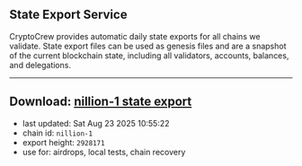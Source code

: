 ## State Export Service
CryptoCrew provides automatic daily state exports for all chains we validate. State export files can be used as genesis files and are a snapshot of the current blockchain state, including all validators, accounts, balances, and delegations.

---
**Download: [nillion-1 state export](https://ccv-s3.nbg1.your-objectstorage.com/SERVICE/nillion/nillion-1_export_2928171.json)**
---

- last updated: Sat Aug 23 2025 10:55:22
- chain id: `nillion-1`
- export height: `2928171`
- use for: airdrops, local tests, chain recovery
